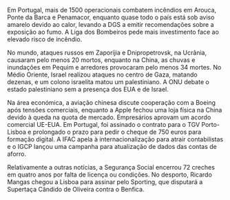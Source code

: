 Em Portugal, mais de 1500 operacionais combatem incêndios em Arouca, Ponte da Barca e Penamacor, enquanto quase todo o país está sob aviso amarelo devido ao calor, levando a DGS a emitir recomendações sobre a exposição ao fumo. A Liga dos Bombeiros pede mais investimento face ao elevado risco de incêndio.

No mundo, ataques russos em Zaporíjia e Dnipropetrovsk, na Ucrânia, causaram pelo menos 20 mortos, enquanto na China, as chuvas e inundações em Pequim e arredores provocaram pelo menos 34 mortes. No Médio Oriente, Israel realizou ataques no centro de Gaza, matando dezenas, e um colono israelita matou um palestiniano. A ONU debate o estado palestiniano sem a presença dos EUA e de Israel.

Na área económica, a aviação chinesa discute cooperação com a Boeing após tensões comerciais, enquanto a Apple fechou uma loja física na China devido à queda na quota de mercado. Empresários aprovam um acordo comercial UE-EUA. Em Portugal, foi assinado o contrato para o TGV Porto-Lisboa e prolongado o prazo para pedir o cheque de 750 euros para formação digital. A IFAC apela à internacionalização para atrair contabilistas e o IGCP lançou uma campanha para atualização de dados das contas de aforro.

Relativamente a outras notícias, a Segurança Social encerrou 72 creches em quatro anos por falta de licença ou condições. No desporto, Ricardo Mangas chegou a Lisboa para assinar pelo Sporting, que disputará a Supertaça Cândido de Oliveira contra o Benfica.